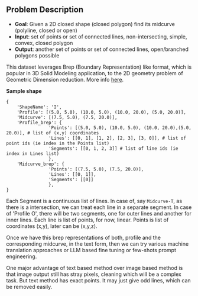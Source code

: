 ## Problem Description
- **Goal**: Given a 2D closed shape (closed polygon) find its midcurve (polyline, closed or open)
- **Input**: set of points or set of connected lines, non-intersecting, simple, convex, closed polygon 
- **Output**: another set of points or set of connected lines, open/branched polygons possible

This dataset leverages Brep (Boundary Representation) like format, which is popular in 3D Solid Modeling application, to the 2D geometry problem of Geometric Dimension reduction. More info [here](https://github.com/yogeshhk/MidcurveNN).

**Sample shape**

```
{
	'ShapeName': 'I',
	'Profile': [(5.0, 5.0), (10.0, 5.0), (10.0, 20.0), (5.0, 20.0)],
	'Midcurve': [(7.5, 5.0), (7.5, 20.0)],
	'Profile_brep': {
				'Points': [(5.0, 5.0), (10.0, 5.0), (10.0, 20.0),(5.0, 20.0)], # list of (x,y) coordinates
				'Lines': [[0, 1], [1, 2], [2, 3], [3, 0]], # list of point ids (ie index in the Points list)
                'Segments': [[0, 1, 2, 3]] # list of line ids (ie index in Lines list)
				},
	'Midcurve_brep': {
				'Points': [(7.5, 5.0), (7.5, 20.0)],
				'Lines': [[0, 1]],
                'Segments': [[0]]
				},				
}
```

Each Segment is a continuous list of lines. In case of, say `Midcurve-T`, as there is a intersection, we can treat each line in a separate segment. In case of 'Profile O', there will be two segments, one for outer lines and another for inner lines. Each line is list of points, for now, linear. Points is list of coordinates (x,y), later can be (x,y,z).

Once we have this brep representations of both, profile and the corresponding midcurve, in the text form, then we can try various machine translation approaches or LLM based fine tuning or few-shots prompt engineering.

One major advantage of text based method over image based method is that image output still has stray pixels, cleaning which will be a complex task. But text method has exact points. It may just give odd lines, which can be removed easily.